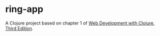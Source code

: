 # ring-app

A Clojure project based on chapter 1 of [Web Development with Clojure, Third Edition](https://pragprog.com/titles/dswdcloj3/web-development-with-clojure-third-edition/).
